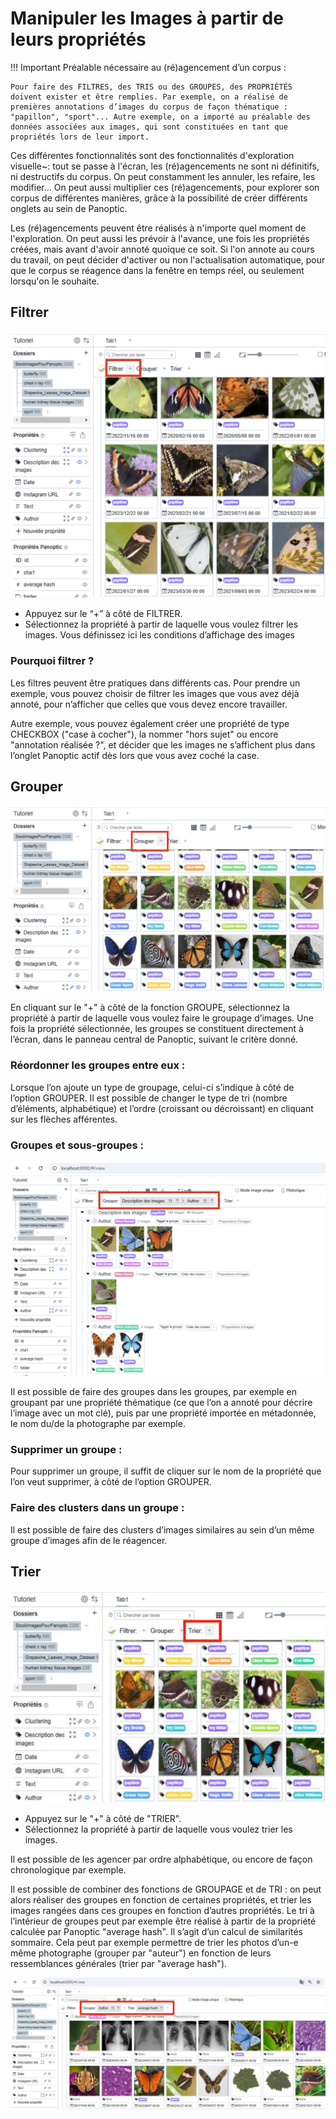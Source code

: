 # Manipuler les Images à partir de leurs propriétés

!!! Important
    Préalable nécessaire au (ré)agencement d’un corpus :

    Pour faire des FILTRES, des TRIS ou des GROUPES, des PROPRIÉTÉS doivent exister et être remplies. Par exemple, on a réalisé de premières annotations d’images du corpus de façon thématique : "papillon", "sport"... Autre exemple, on a importé au préalable des données associées aux images, qui sont constituées en tant que propriétés lors de leur import.

Ces différentes fonctionnalités sont des fonctionnalités d'exploration visuelle~: tout se passe à l'écran, les (ré)agencements ne sont ni définitifs, ni destructifs du corpus. On peut constamment les annuler, les refaire, les modifier... On peut aussi multiplier ces (ré)agencements, pour explorer son corpus de différentes manières, grâce à la possibilité de créer différents onglets au sein de Panoptic.

Les (ré)agencements peuvent être réalisés à n'importe quel moment de l'exploration. On peut aussi les prévoir à l'avance, une fois les propriétés créées, mais avant d'avoir annoté quoique ce soit. Si l'on annote au cours du travail, on peut décider d'activer ou non l'actualisation automatique, pour que le corpus se réagence dans la fenêtre en temps réel, ou seulement lorsqu'on le souhaite.

## Filtrer

![image](../images/filtres.png)

- Appuyez sur le “+” à côté de FILTRER.
- Sélectionnez la propriété à partir de laquelle vous voulez filtrer les images. Vous définissez ici les conditions d’affichage des images

### Pourquoi filtrer ?

Les filtres peuvent être pratiques dans différents cas. Pour prendre un exemple, vous pouvez choisir de filtrer les images que vous avez déjà annoté, pour n’afficher que celles que vous devez encore travailler.

Autre exemple, vous pouvez également créer une propriété de type CHECKBOX ("case à cocher"), la nommer "hors sujet" ou encore "annotation réalisée ?", et décider que les images ne s’affichent plus dans l’onglet Panoptic actif dès lors que vous avez coché la case.

## Grouper

![image](../images/grouper.png)

En cliquant sur le "+" à côté de la fonction GROUPE, sélectionnez la propriété à partir de laquelle vous voulez faire le groupage d’images. Une fois la propriété sélectionnée, les groupes se constituent directement à l’écran, dans le panneau central de Panoptic, suivant le critère donné.

### Réordonner les groupes entre eux :

Lorsque l’on ajoute un type de groupage, celui-ci s’indique à côté de l’option GROUPER. Il est possible de changer le type de tri (nombre d’éléments, alphabétique) et l’ordre (croissant ou décroissant) en cliquant sur les flèches afférentes.

### Groupes et sous-groupes :

![image](../images/grouper2.png)

Il est possible de faire des groupes dans les groupes, par exemple en groupant par une propriété thématique (ce que
l’on a annoté pour décrire l’image avec un mot clé), puis par une propriété importée en métadonnée, le nom du/de la
photographe par exemple.

### Supprimer un groupe :

Pour supprimer un groupe, il suffit de cliquer sur le nom de la propriété que l’on veut supprimer, à côté de l’option GROUPER.

### Faire des clusters dans un groupe :

Il est possible de faire des clusters d’images similaires au sein d’un même groupe d’images afin de le réagencer.

## Trier

![image](../images/tri.png)

- Appuyez sur le "+" à côté de "TRIER".
- Sélectionnez la propriété à partir de laquelle vous voulez trier les images.

Il est possible de les agencer par ordre alphabétique, ou encore de façon chronologique par exemple.

Il est possible de combiner des fonctions de GROUPAGE et de TRI : on peut alors réaliser des groupes en fonction de certaines propriétés, et trier les images rangées dans ces groupes en fonction d’autres propriétés. Le tri à l’intérieur de groupes peut par exemple être réalisé à partir de la propriété calculée par Panoptic "average hash". Il s’agit d’un calcul de similarités sommaire. Cela peut par exemple permettre de trier les photos d’un-e même photographe (grouper par "auteur") en fonction de leurs ressemblances générales (trier par "average hash").

![image](../images/tri2.png)
